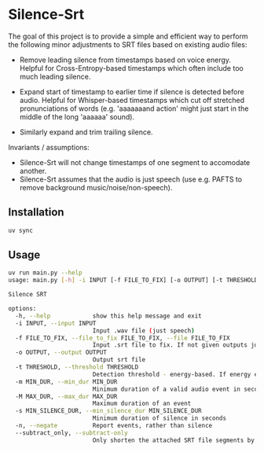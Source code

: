 
# Silence-Srt

The goal of this project is to provide a simple and efficient way to perform the following minor adjustments to SRT files based on existing audio files:

- Remove leading silence from timestamps based on voice energy. Helpful for Cross-Entropy-based timestamps which often include too much leading silence.

- Expand start of timestamp to earlier time if silence is detected before audio. Helpful for Whisper-based timestamps which cut off stretched pronunciations of words (e.g. 'aaaaaaand action' might just start in the middle of the long 'aaaaaa' sound).

- Similarly expand and trim trailing silence.

Invariants / assumptions:

- Silence-Srt will not change timestamps of one segment to accomodate another.
- Silence-Srt assumes that the audio is just speech (use e.g. PAFTS to remove background music/noise/non-speech).

## Installation

```bash
uv sync
```

## Usage

```bash
uv run main.py --help
usage: main.py [-h] -i INPUT [-f FILE_TO_FIX] [-o OUTPUT] [-t THRESHOLD] [-m MIN_DUR] [-M MAX_DUR] [-s MIN_SILENCE_DUR] [-n] [--subtract_only]

Silence SRT

options:
  -h, --help            show this help message and exit
  -i INPUT, --input INPUT
                        Input .wav file (just speech)
  -f FILE_TO_FIX, --file_to_fix FILE_TO_FIX, --file FILE_TO_FIX
                        Input .srt file to fix. If not given outputs just the silence segments
  -o OUTPUT, --output OUTPUT
                        Output srt file
  -t THRESHOLD, --threshold THRESHOLD
                        Detection threshold - energy-based. If energy exceeds this value, the event is considered valid.
  -m MIN_DUR, --min_dur MIN_DUR
                        Minimum duration of a valid audio event in seconds
  -M MAX_DUR, --max_dur MAX_DUR
                        Maximum duration of an event
  -s MIN_SILENCE_DUR, --min_silence_dur MIN_SILENCE_DUR
                        Minimum duration of silence in seconds
  -n, --negate          Report events, rather than silence
  --subtract_only, --subtract-only
                        Only shorten the attached SRT file segments by the silence detected. Do not extend.
```
